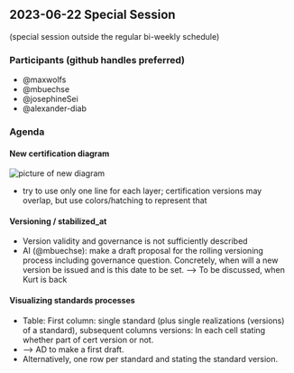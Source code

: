 ## 2023-06-22 Special Session

(special session outside the regular bi-weekly schedule)

### Participants (github handles preferred)
* @maxwolfs
* @mbuechse
* @josephineSei
* @alexander-diab

### Agenda

#### New certification diagram 

![picture of new diagram](https://input.scs.community/uploads/39cdf735-1f94-4509-a6fd-7f871bf36df3.png)

- try to use only one line for each layer; certification versions may overlap, but use colors/hatching to represent that

#### Versioning / stabilized_at 
- Version validity and governance is not sufficiently described 
- AI (@mbuechse): make a draft proposal for the rolling versioning process including governance question. Concretely, when will a new version be issued and is this date to be set. 
--> To be discussed, when Kurt is back 

#### Visualizing standards processes
- Table: First column: single standard (plus single realizations (versions) of a standard), subsequent columns versions: In each cell stating whether part of cert version or not.
- --> AD to make a first draft.
- Alternatively, one row per standard and stating the standard version. 
